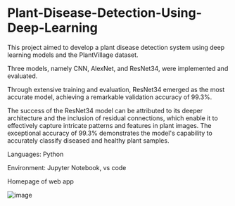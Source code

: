 # Plant-Disease-Detection-Using-Deep-Learning

This project aimed to develop a plant disease detection system using deep learning models and the PlantVillage dataset.

Three models, namely CNN, AlexNet, and ResNet34, were implemented and evaluated.

Through extensive training and evaluation, ResNet34 emerged as the most accurate model, achieving a remarkable validation accuracy of 99.3%.

The success of the ResNet34 model can be attributed to its deeper architecture and the inclusion of residual connections, which enable it to effectively capture intricate patterns and features in plant images. The exceptional accuracy of 99.3% demonstrates the model's capability to accurately classify diseased and healthy plant samples.

Languages: Python

Environment: Jupyter Notebook, vs code 

Homepage of web app

![image](https://github.com/nandani205120055/Plant-Disease-Detection-Using-Deep-Learning/assets/77060913/dac9ff0e-550a-4876-921c-165425c08a88)


